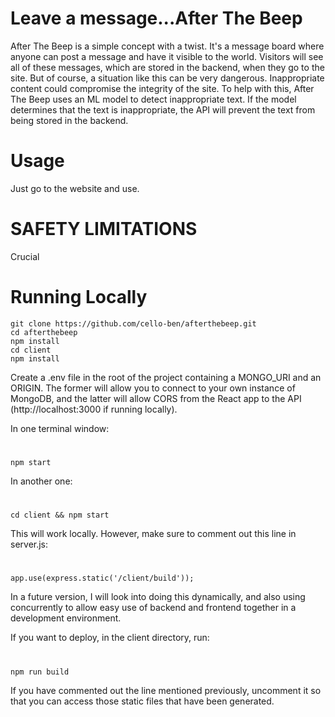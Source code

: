 # Leave a message...After The Beep
After The Beep is a simple concept with a twist. It's a message board where anyone can post a message and have it visible to the world. Visitors will see all of these messages, which are stored in the backend, when they go to the site. But of course, a situation like this can be very dangerous. Inappropriate content could compromise the integrity of the site. To help with this, After The Beep uses an ML model to detect inappropriate text. If the model determines that the text is inappropriate, the API will prevent the text from being stored in the backend.

# Usage
Just go to the website and use.

# SAFETY LIMITATIONS
Crucial

# Running Locally
    git clone https://github.com/cello-ben/afterthebeep.git
    cd afterthebeep
    npm install
    cd client
    npm install

Create a .env file in the root of the project containing a MONGO_URI and an ORIGIN. The former will allow you to connect to your own instance of MongoDB, and the latter will allow CORS from the React app to the API (http://localhost:3000 if running locally). 

In one terminal window:
#
	npm start

In another one:
#
	cd client && npm start

This will work locally. However, make sure to comment out this line in server.js:
#
	app.use(express.static('/client/build'));

In a future version, I will look into doing this dynamically, and also using concurrently to allow easy use of backend and frontend together in a development environment.

If you want to deploy, in the client directory, run:
#
    npm run build

If you have commented out the line mentioned previously, uncomment it so that you can access those static files that have been generated.